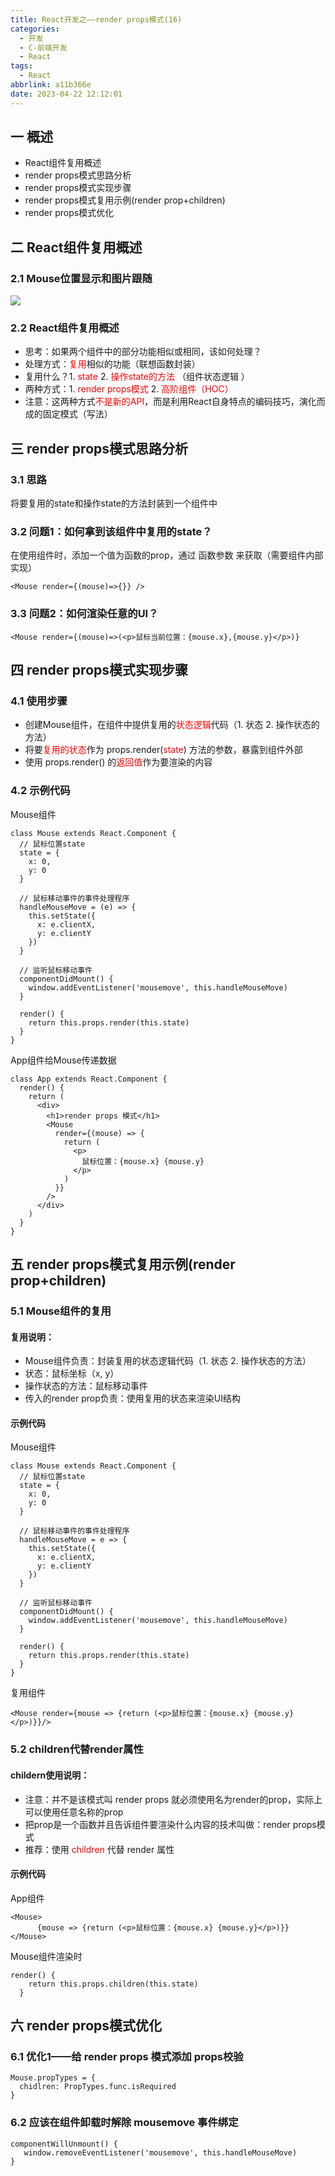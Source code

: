 ```yaml
---
title: React开发之——render props模式(16)
categories:
  - 开发
  - C-前端开发
  - React
tags:
  - React
abbrlink: a11b366e
date: 2023-04-22 12:12:01
---
```

## 一 概述

*  React组件复用概述
*  render props模式思路分析
*  render props模式实现步骤
*  render props模式复用示例(render prop+children)
*  render props模式优化

<!--more-->

## 二  React组件复用概述

### 2.1 Mouse位置显示和图片跟随

![][1]

### 2.2 React组件复用概述

* 思考：如果两个组件中的部分功能相似或相同，该如何处理？
* 处理方式：<font color=red>复用</font>相似的功能（联想函数封装）
* 复用什么？1. <font color=red>state</font> 2. <font color=red>操作state的方法</font> （组件状态逻辑 ）
* 两种方式：1. <font color=red>render props模式</font> 2. <font color=red>高阶组件（HOC）</font>
* 注意：这两种方式<font color=red>不是新的API</font>，而是利用React自身特点的编码技巧，演化而成的固定模式（写法）

## 三 render props模式思路分析

### 3.1 思路

将要复用的state和操作state的方法封装到一个组件中

### 3.2  问题1：如何拿到该组件中复用的state？

在使用组件时，添加一个值为函数的prop，通过 函数参数 来获取（需要组件内部实现）

```
<Mouse render={(mouse)=>{}} />
```

### 3.3 问题2：如何渲染任意的UI？

```
<Mouse render={(mouse)=>(<p>鼠标当前位置：{mouse.x},{mouse.y}</p>)}
```

## 四 render props模式实现步骤

### 4.1 使用步骤

* 创建Mouse组件，在组件中提供复用的<font color=red>状态逻辑</font>代码（1. 状态 2. 操作状态的方法）
* 将要<font color=red>复用的状态</font>作为 props.render(<font color=red>state</font>) 方法的参数，暴露到组件外部
* 使用 props.render() 的<font color=red>返回值</font>作为要渲染的内容

### 4.2 示例代码

Mouse组件

```
class Mouse extends React.Component {
  // 鼠标位置state
  state = {
    x: 0,
    y: 0
  }

  // 鼠标移动事件的事件处理程序
  handleMouseMove = (e) => {
    this.setState({
      x: e.clientX,
      y: e.clientY
    })
  }

  // 监听鼠标移动事件
  componentDidMount() {
    window.addEventListener('mousemove', this.handleMouseMove)
  }

  render() {
    return this.props.render(this.state)
  }
}
```

App组件给Mouse传递数据

```
class App extends React.Component {
  render() {
    return (
      <div>
        <h1>render props 模式</h1>
        <Mouse
          render={(mouse) => {
            return (
              <p>
                鼠标位置：{mouse.x} {mouse.y}
              </p>
            )
          }}
        />
      </div>
    )
  }
}
```

## 五 render props模式复用示例(render prop+children)

### 5.1 Mouse组件的复用

#### 复用说明：

* Mouse组件负责：封装复用的状态逻辑代码（1. 状态 2. 操作状态的方法）
* 状态：鼠标坐标（x, y）
* 操作状态的方法：鼠标移动事件
* 传入的render prop负责：使用复用的状态来渲染UI结构

#### 示例代码

Mouse组件

```
class Mouse extends React.Component {
  // 鼠标位置state
  state = {
    x: 0,
    y: 0
  }

  // 鼠标移动事件的事件处理程序
  handleMouseMove = e => {
    this.setState({
      x: e.clientX,
      y: e.clientY
    })
  }

  // 监听鼠标移动事件
  componentDidMount() {
    window.addEventListener('mousemove', this.handleMouseMove)
  }

  render() {
    return this.props.render(this.state)
  }
}
```

复用组件

```
<Mouse render={mouse => {return (<p>鼠标位置：{mouse.x} {mouse.y}</p>)}}/>
```

### 5.2 children代替render属性

#### childern使用说明：

* 注意：并不是该模式叫 render props 就必须使用名为render的prop，实际上可以使用任意名称的prop
* 把prop是一个函数并且告诉组件要渲染什么内容的技术叫做：render props模式
* 推荐：使用 <font color=red>children</font> 代替 render 属性

#### 示例代码

App组件

```
<Mouse>
      {mouse => {return (<p>鼠标位置：{mouse.x} {mouse.y}</p>)}}
</Mouse>
```

Mouse组件渲染时

```
render() {
    return this.props.children(this.state)
  }
```

## 六 render props模式优化

### 6.1 优化1——给 render props 模式添加 props校验

```
Mouse.propTypes = {
  chidlren: PropTypes.func.isRequired
}
```

### 6.2 应该在组件卸载时解除 mousemove 事件绑定

```
componentWillUnmount() {
   window.removeEventListener('mousemove', this.handleMouseMove)
}
```




[1]:https://cdn.jsdelivr.net/gh/PGzxc/CDN/blog-react/react-day1-img16-render-props-view.gif

